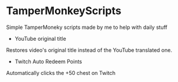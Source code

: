 # TamperMonkeyScripts
Simple TamperMoneky scripts made by me to help with daily stuff

* YouTube original title

Restores video's original title instead of the YouTube translated one.

* Twitch Auto Redeem Points

Automatically clicks the +50 chest on Twitch

